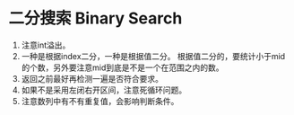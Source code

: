 # 二分搜索 Binary Search
1.	注意int溢出。
2.	一种是根据index二分，一种是根据值二分。
根据值二分的，要统计小于mid的个数，另外要注意mid到底是不是一个在范围之内的数。  
3.  返回之前最好再检测一遍是否符合要求。  
4.  如果不是采用左闭右开区间，注意死循环问题。  
5.  注意数列中有不有重复值，会影响判断条件。  

